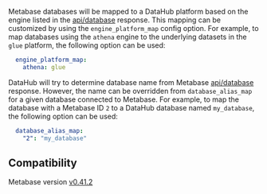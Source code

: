 Metabase databases will be mapped to a DataHub platform based on the engine listed in the [api/database](https://www.metabase.com/docs/latest/api-documentation.html#database) response.
This mapping can be customized by using the `engine_platform_map` config option.
For example, to map databases using the `athena` engine to the underlying datasets in the `glue` platform, the following option can be used:
```yml
  engine_platform_map:
    athena: glue
```

DataHub will try to determine database name from Metabase [api/database](https://www.metabase.com/docs/latest/api/database) response.
However, the name can be overridden from `database_alias_map` for a given database connected to Metabase.
For example, to map the database with a Metabase ID `2` to a DataHub database named `my_database`, the following option can be used:
```yml
  database_alias_map:
    "2": "my_database"
```

## Compatibility

Metabase version [v0.41.2](https://www.metabase.com/start/oss/)
